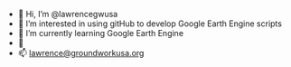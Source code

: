 - 👋 Hi, I’m @lawrencegwusa
- 👀 I’m interested in using gitHub to develop Google Earth Engine scripts
- 🌱 I’m currently learning Google Earth Engine
- 💞️ 
- 📫 lawrence@groundworkusa.org

<!---
lawrencegwusa/lawrencegwusa is a ✨ special ✨ repository because its `README.md` (this file) appears on your GitHub profile.
You can click the Preview link to take a look at your changes.
--->
